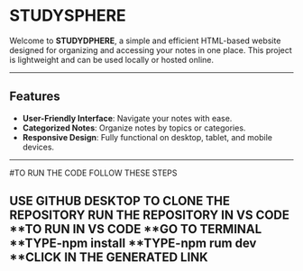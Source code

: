 # STUDYSPHERE

Welcome to **STUDYDPHERE**, a simple and efficient HTML-based website designed for organizing and accessing your notes in one place. This project is lightweight and can be used locally or hosted online.

---

## Features
- **User-Friendly Interface**: Navigate your notes with ease.
- **Categorized Notes**: Organize notes by topics or categories.
- **Responsive Design**: Fully functional on desktop, tablet, and mobile devices.
  

---
#TO RUN THE CODE FOLLOW THESE STEPS



USE GITHUB DESKTOP TO CLONE THE REPOSITORY 
RUN THE REPOSITORY IN VS CODE
   **TO RUN IN VS CODE
       **GO TO TERMINAL
       **TYPE-npm install
       **TYPE-npm rum dev
       **CLICK IN THE GENERATED LINK
---
